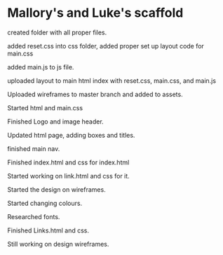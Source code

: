 # Mallory's and Luke's scaffold

created folder with all proper files.

added reset.css into css folder, added proper set up layout code for main.css

added main.js to js file.

uploaded layout to main html index with reset.css, main.css, and main.js

Uploaded wireframes to master branch and added to assets.

Started html and main.css

Finished Logo and image header.

Updated html page, adding boxes and titles. 

finished main nav.

Finished index.html and css for index.html

Started working on link.html and css for it.

Started the design on wireframes.

Started changing colours.

Researched fonts.

Finished Links.html and css.


Still working on design wireframes.